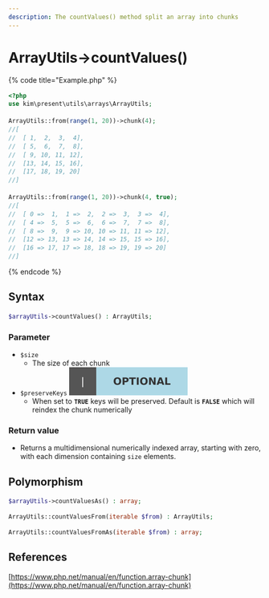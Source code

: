 ```yaml
---
description: The countValues() method split an array into chunks
---
```


# ArrayUtils-&gt;countValues\(\)

{% code title="Example.php" %}
```php
<?php
use kim\present\utils\arrays\ArrayUtils;

ArrayUtils::from(range(1, 20))->chunk(4);
//[
//  [ 1,  2,  3,  4],
//  [ 5,  6,  7,  8],
//  [ 9, 10, 11, 12],
//  [13, 14, 15, 16],
//  [17, 18, 19, 20]
//]

ArrayUtils::from(range(1, 20))->chunk(4, true);
//[
//  [ 0 =>  1,  1 =>  2,  2 =>  3,  3 =>  4],
//  [ 4 =>  5,  5 =>  6,  6 =>  7,  7 =>  8],
//  [ 8 =>  9,  9 => 10, 10 => 11, 11 => 12],
//  [12 => 13, 13 => 14, 14 => 15, 15 => 16],
//  [16 => 17, 17 => 18, 18 => 19, 19 => 20]
//]
```
{% endcode %}

## Syntax

```php
$arrayUtils->countValues() : ArrayUtils;
```

### Parameter

* `$size`
  * The size of each chunk
* `$preserveKeys` ![](../.gitbook/assets/badge_optional.svg) 
  * When set to **`TRUE`** keys will be preserved. Default is **`FALSE`** which will reindex the chunk numerically

### Return value

* Returns a multidimensional numerically indexed array, starting with zero, with each dimension containing `size` elements.

## Polymorphism

```php
$arrayUtils->countValuesAs() : array;
```

```php
ArrayUtils::countValuesFrom(iterable $from) : ArrayUtils;
```

```php
ArrayUtils::countValuesFromAs(iterable $from) : array;
```

## References

[https://www.php.net/manual/en/function.array-chunk](https://www.php.net/manual/en/function.array-chunk)

